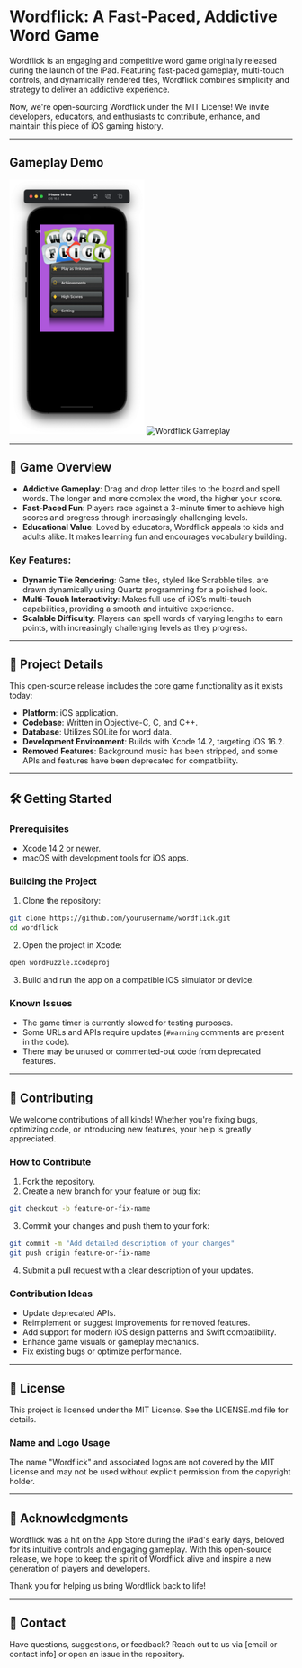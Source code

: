 # Wordflick: A Fast-Paced, Addictive Word Game

Wordflick is an engaging and competitive word game originally released during the launch of the iPad. Featuring fast-paced gameplay, multi-touch controls, and dynamically rendered tiles, Wordflick combines simplicity and strategy to deliver an addictive experience.

Now, we're open-sourcing Wordflick under the MIT License! We invite developers, educators, and enthusiasts to contribute, enhance, and maintain this piece of iOS gaming history.

---

## Gameplay Demo

<img src="assets/screenshot-sim.png" alt="Wordflick Introduction" width="240">
<img src="assets/foutput_320.gif" alt="Wordflick Gameplay" width="220">

---

## 🚀 Game Overview

- **Addictive Gameplay**: Drag and drop letter tiles to the board and spell words. The longer and more complex the word, the higher your score.
- **Fast-Paced Fun**: Players race against a 3-minute timer to achieve high scores and progress through increasingly challenging levels.
- **Educational Value**: Loved by educators, Wordflick appeals to kids and adults alike. It makes learning fun and encourages vocabulary building.

### Key Features:

- **Dynamic Tile Rendering**: Game tiles, styled like Scrabble tiles, are drawn dynamically using Quartz programming for a polished look.
- **Multi-Touch Interactivity**: Makes full use of iOS’s multi-touch capabilities, providing a smooth and intuitive experience.
- **Scalable Difficulty**: Players can spell words of varying lengths to earn points, with increasingly challenging levels as they progress.

---

## 📂 Project Details

This open-source release includes the core game functionality as it exists today:

- **Platform**: iOS application.
- **Codebase**: Written in Objective-C, C, and C++.
- **Database**: Utilizes SQLite for word data.
- **Development Environment**: Builds with Xcode 14.2, targeting iOS 16.2.
- **Removed Features**: Background music has been stripped, and some APIs and features have been deprecated for compatibility.

---

## 🛠️ Getting Started

### Prerequisites

- Xcode 14.2 or newer.
- macOS with development tools for iOS apps.

### Building the Project

1. Clone the repository:

```bash
git clone https://github.com/yourusername/wordflick.git
cd wordflick
```

2. Open the project in Xcode:

```bash
open wordPuzzle.xcodeproj
```
 
3. Build and run the app on a compatible iOS simulator or device.

### Known Issues

- The game timer is currently slowed for testing purposes.
- Some URLs and APIs require updates (`#warning` comments are present in the code).
- There may be unused or commented-out code from deprecated features.

---

## 🤝 Contributing

We welcome contributions of all kinds! Whether you're fixing bugs, optimizing code, or introducing new features, your help is greatly appreciated.

### How to Contribute

1. Fork the repository.
2. Create a new branch for your feature or bug fix:

```bash
git checkout -b feature-or-fix-name
```

3. Commit your changes and push them to your fork:

```bash
git commit -m "Add detailed description of your changes"
git push origin feature-or-fix-name
```

4. Submit a pull request with a clear description of your updates.

### Contribution Ideas

- Update deprecated APIs.
- Reimplement or suggest improvements for removed features.
- Add support for modern iOS design patterns and Swift compatibility.
- Enhance game visuals or gameplay mechanics.
- Fix existing bugs or optimize performance.

---

## 📖 License

This project is licensed under the MIT License. See the LICENSE.md file for details.

### Name and Logo Usage

The name "Wordflick" and associated logos are not covered by the MIT License and may not be used without explicit permission from the copyright holder.

---

## 🙌 Acknowledgments

Wordflick was a hit on the App Store during the iPad's early days, beloved for its intuitive controls and engaging gameplay. With this open-source release, we hope to keep the spirit of Wordflick alive and inspire a new generation of players and developers.

Thank you for helping us bring Wordflick back to life!

---

## 📧 Contact

Have questions, suggestions, or feedback? Reach out to us via [email or contact info] or open an issue in the repository.
